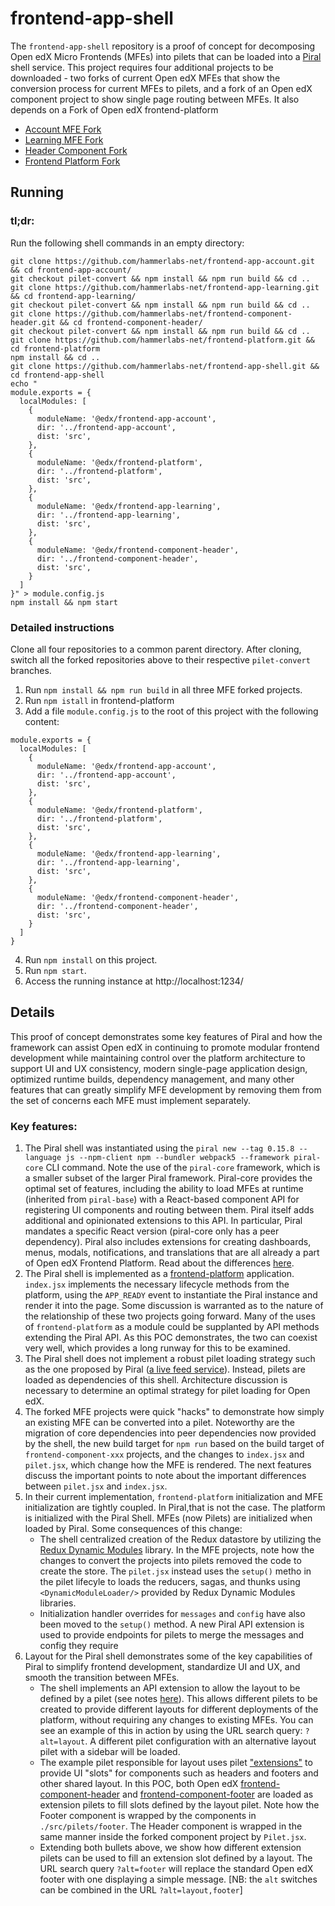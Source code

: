 # frontend-app-shell

The `frontend-app-shell` repository is a proof of concept for decomposing Open edX Micro Frontends (MFEs) into pilets that can be loaded into a [Piral](https://piral.io) shell service. This project requires four additional projects to be downloaded -  two forks of current Open edX MFEs that show the conversion process for current MFEs to pilets, and a fork of an Open edX component project to show single page routing between MFEs. It also depends on a Fork of Open edX frontend-platform

- [Account MFE Fork](https://github.com/hammerlabs-net/frontend-app-account)
- [Learning MFE Fork](https://github.com/hammerlabs-net/frontend-app-learning)
- [Header Component Fork](https://github.com/hammerlabs-net/frontend-component-header)
- [Frontend Platform Fork](https://github.com/hammerlabs-net/frontend-platform)

## Running
### tl;dr:
Run the following shell commands in an empty directory:
```
git clone https://github.com/hammerlabs-net/frontend-app-account.git && cd frontend-app-account/
git checkout pilet-convert && npm install && npm run build && cd ..
git clone https://github.com/hammerlabs-net/frontend-app-learning.git && cd frontend-app-learning/
git checkout pilet-convert && npm install && npm run build && cd ..
git clone https://github.com/hammerlabs-net/frontend-component-header.git && cd frontend-component-header/
git checkout pilet-convert && npm install && npm run build && cd ..
git clone https://github.com/hammerlabs-net/frontend-platform.git && cd frontend-platform
npm install && cd ..
git clone https://github.com/hammerlabs-net/frontend-app-shell.git && cd frontend-app-shell
echo "
module.exports = {
  localModules: [
    {
      moduleName: '@edx/frontend-app-account',
      dir: '../frontend-app-account', 
      dist: 'src',
    },
    {
      moduleName: '@edx/frontend-platform',
      dir: '../frontend-platform', 
      dist: 'src',
    },
    {
      moduleName: '@edx/frontend-app-learning',
      dir: '../frontend-app-learning', 
      dist: 'src',
    },
    {
      moduleName: '@edx/frontend-component-header',
      dir: '../frontend-component-header', 
      dist: 'src',
    }
  ]
}" > module.config.js
npm install && npm start
```
### Detailed instructions
Clone all four repositories to a common parent directory. After cloning, switch all the forked repositories above to their respective `pilet-convert` branches.

1. Run `npm install && npm run build` in all three MFE forked projects.
2. Run `npm istall` in frontend-platform
3. Add a file `module.config.js` to the root of this project with the following content:

```
module.exports = {
  localModules: [
    {
      moduleName: '@edx/frontend-app-account',
      dir: '../frontend-app-account', 
      dist: 'src',
    },
    {
      moduleName: '@edx/frontend-platform',
      dir: '../frontend-platform', 
      dist: 'src',
    },
    {
      moduleName: '@edx/frontend-app-learning',
      dir: '../frontend-app-learning', 
      dist: 'src',
    },
    {
      moduleName: '@edx/frontend-component-header',
      dir: '../frontend-component-header', 
      dist: 'src',
    }
  ]
}
```
4. Run `npm install` on this project.
5. Run `npm start`.
6. Access the running instance at http://localhost:1234/

## Details

This proof of concept demonstrates some key features of Piral and how the framework can assist Open edX in continuing to promote modular frontend development while maintaining control over the platform architecture to support UI and UX consistency, modern single-page application design, optimized runtime builds, dependency management, and many other features that can greatly simplify MFE development by removing them from the set of concerns each MFE must implement separately. 

### Key features:

1. The Piral shell was instantiated using the `piral new --tag 0.15.8 --language js --npm-client npm --bundler webpack5 --framework piral-core` CLI command. Note the use of the `piral-core` framework, which is a smaller subset of the larger Piral framework. Piral-core provides the optimal set of features, including the ability to load MFEs at runtime (inherited from `piral-base`) with a React-based component API for registering UI components and routing between them. Piral itself adds additional and opinionated extensions to this API. In particular, Piral mandates a specific React version (piral-core only has a peer dependency). Piral also includes extensions for creating dashboards, menus, modals, notifications, and translations that are all already a part of Open edX Frontend Platform. Read about the differences [here](https://docs.piral.io/guidelines/tutorials/22-core-and-base).
2. The Piral shell is implemented as a [frontend-platform](https://github.com/openedx/frontend-platform) application. `index.jsx` implements the necessary lifecycle methods from the platform, using the `APP_READY` event to instantiate the Piral instance and render it into the page. Some discussion is warranted as to the nature of the relationship of these two projects going forward. Many of the uses of `frontend-platform` as a module could be supplanted by API methods extending the Piral API. As this POC demonstrates, the two can coexist very well, which provides a long runway for this to be examined.
3. The Piral shell does not implement a robust pilet loading strategy such as the one proposed by Piral ([a live feed service](https://docs.piral.io/reference/specifications/feed-api-specification)). Instead, pilets are loaded as dependencies of this shell. Architecture discussion is necessary to determine an optimal strategy for pilet loading for Open edX.
4. The forked MFE projects were quick "hacks" to demonstrate how simply an existing MFE can be converted into a pilet. Noteworthy are the migration of core dependencies into peer dependencies now provided by the shell, the new build target for `npm run` based on the build target of `frontend-component-xxx` projects, and the changes to `index.jsx` and `pilet.jsx`, which change how the MFE is rendered. The next features discuss the important points to note about the important differences between `pilet.jsx` and `index.jsx`.
5. In their current implementation, `frontend-platform` initialization and MFE initialization are tightly coupled. In Piral,that is not the case. The platform is initialized with the Piral Shell. MFEs (now Pilets) are initialized when loaded by Piral. Some consequences of this change:
    * The shell centralized creation of the Redux datastore by utilizing the [Redux Dynamic Modules](https://redux-dynamic-modules.js.org/#/) library. In the MFE projects, note how the changes to convert the projects into pilets removed the code to create the store. The `pilet.jsx` instead uses the `setup()` metho in the 
    pilet lifecyle to loads the reducers, sagas, and thunks using `<DynamicModuleLoader/>` provided by Redux Dynamic Modules libraries.
    * Initialization handler overrides for `messages` and `config` have also been moved to the `setup()` method.
    A new Piral API extension is used to provide endpoints for pilets to merge the messages and config they 
    require
6. Layout for the Piral shell demonstrates some of the key capabilities of Piral to simplify frontend development, standardize UI and UX, and smooth the transition between MFEs.
    * The shell implements an API extension to allow the layout to be defined by a pilet (see notes [here](https://docs.piral.io/reference/documentation/C01-components)). This allows different pilets to be created to provide different layouts for different deployments of the platform, without requiring any changes to existing MFEs. You can see an example of this in action by using the URL search query: `?alt=layout`. A different pilet configuration with an alternative layout pilet with a sidebar will be loaded.
    * The example pilet responsible for layout uses pilet ["extensions"]([https://docs.piral.io/concepts/core-api/07-extension](https://docs.piral.io/guidelines/tutorials/24-extension-patterns)) to provide UI "slots" for components such as headers and footers and other shared layout. In this POC, both Open edX [frontend-component-header](https://github.com/openedx/frontend-component-header) and [frontend-component-footer](https://github.com/openedx/frontend-component-footer) are loaded as extension pilets to fill slots defined by the layout pilet. Note how the Footer component is wrapped by the components in `./src/pilets/footer`. The Header component is wrapped in the same manner inside the forked component project by `Pilet.jsx`. 
    * Extending both bullets above, we show how different extension pilets can be used to fill an extension slot
    defined by a layout. The URL search query `?alt=footer` will replace the standard Open edX footer with one
    displaying a simple message. [NB: the `alt` switches can be combined in the URL `?alt=layout,footer`]
    
